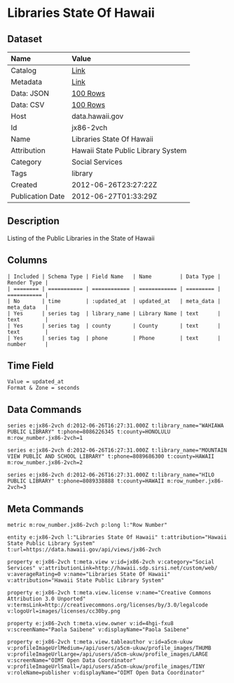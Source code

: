 # Libraries State Of Hawaii

## Dataset

| Name | Value |
| :--- | :---- |
| Catalog | [Link](https://catalog.data.gov/dataset/libraries-state-of-hawaii-a6f5d) |
| Metadata | [Link](https://data.hawaii.gov/api/views/jx86-2vch) |
| Data: JSON | [100 Rows](https://data.hawaii.gov/api/views/jx86-2vch/rows.json?max_rows=100) |
| Data: CSV | [100 Rows](https://data.hawaii.gov/api/views/jx86-2vch/rows.csv?max_rows=100) |
| Host | data.hawaii.gov |
| Id | jx86-2vch |
| Name | Libraries State Of Hawaii |
| Attribution | Hawaii State Public Library System |
| Category | Social Services |
| Tags | library |
| Created | 2012-06-26T23:27:22Z |
| Publication Date | 2012-06-27T01:33:29Z |

## Description

Listing of the Public Libraries in the State of Hawaii

## Columns

```ls
| Included | Schema Type | Field Name   | Name         | Data Type | Render Type |
| ======== | =========== | ============ | ============ | ========= | =========== |
| No       | time        | :updated_at  | updated_at   | meta_data | meta_data   |
| Yes      | series tag  | library_name | Library Name | text      | text        |
| Yes      | series tag  | county       | County       | text      | text        |
| Yes      | series tag  | phone        | Phone        | text      | number      |
```

## Time Field

```ls
Value = updated_at
Format & Zone = seconds
```

## Data Commands

```ls
series e:jx86-2vch d:2012-06-26T16:27:31.000Z t:library_name="WAHIAWA PUBLIC LIBRARY" t:phone=8086226345 t:county=HONOLULU m:row_number.jx86-2vch=1

series e:jx86-2vch d:2012-06-26T16:27:31.000Z t:library_name="MOUNTAIN VIEW PUBLIC AND SCHOOL LIBRARY" t:phone=8089686300 t:county=HAWAII m:row_number.jx86-2vch=2

series e:jx86-2vch d:2012-06-26T16:27:31.000Z t:library_name="HILO PUBLIC LIBRARY" t:phone=8089338888 t:county=HAWAII m:row_number.jx86-2vch=3
```

## Meta Commands

```ls
metric m:row_number.jx86-2vch p:long l:"Row Number"

entity e:jx86-2vch l:"Libraries State Of Hawaii" t:attribution="Hawaii State Public Library System" t:url=https://data.hawaii.gov/api/views/jx86-2vch

property e:jx86-2vch t:meta.view v:id=jx86-2vch v:category="Social Services" v:attributionLink=http://hawaii.sdp.sirsi.net/custom/web/ v:averageRating=0 v:name="Libraries State Of Hawaii" v:attribution="Hawaii State Public Library System"

property e:jx86-2vch t:meta.view.license v:name="Creative Commons Attribution 3.0 Unported" v:termsLink=http://creativecommons.org/licenses/by/3.0/legalcode v:logoUrl=images/licenses/cc30by.png

property e:jx86-2vch t:meta.view.owner v:id=4hgi-fxu8 v:screenName="Paola Saibene" v:displayName="Paola Saibene"

property e:jx86-2vch t:meta.view.tableauthor v:id=a5cm-ukuw v:profileImageUrlMedium=/api/users/a5cm-ukuw/profile_images/THUMB v:profileImageUrlLarge=/api/users/a5cm-ukuw/profile_images/LARGE v:screenName="OIMT Open Data Coordinator" v:profileImageUrlSmall=/api/users/a5cm-ukuw/profile_images/TINY v:roleName=publisher v:displayName="OIMT Open Data Coordinator"
```